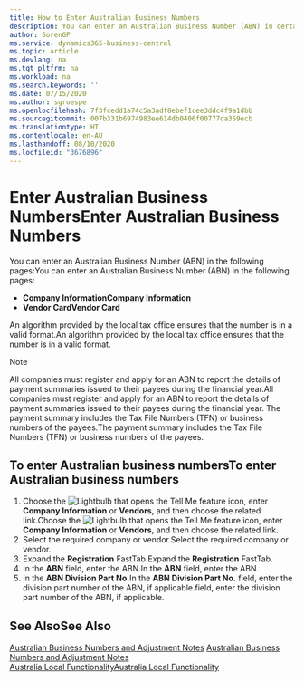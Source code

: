 ```yaml
---
title: How to Enter Australian Business Numbers
description: You can enter an Australian Business Number (ABN) in certain pages.
author: SorenGP
ms.service: dynamics365-business-central
ms.topic: article
ms.devlang: na
ms.tgt_pltfrm: na
ms.workload: na
ms.search.keywords: ''
ms.date: 07/15/2020
ms.author: sgroespe
ms.openlocfilehash: 7f3fcedd1a74c5a3adf8ebef1cee3ddc4f9a1dbb
ms.sourcegitcommit: 007b331b6974983ee614db0406f00777da359ecb
ms.translationtype: HT
ms.contentlocale: en-AU
ms.lasthandoff: 08/10/2020
ms.locfileid: "3676896"
---
```

# <a name="enter-australian-business-numbers"></a><span data-ttu-id="f3989-103">Enter Australian Business Numbers</span><span class="sxs-lookup"><span data-stu-id="f3989-103">Enter Australian Business Numbers</span></span>

<span data-ttu-id="f3989-104">You can enter an Australian Business Number (ABN) in the following pages:</span><span class="sxs-lookup"><span data-stu-id="f3989-104">You can enter an Australian Business Number (ABN) in the following pages:</span></span>  

- <span data-ttu-id="f3989-105">**Company Information**</span><span class="sxs-lookup"><span data-stu-id="f3989-105">**Company Information**</span></span>  
- <span data-ttu-id="f3989-106">**Vendor Card**</span><span class="sxs-lookup"><span data-stu-id="f3989-106">**Vendor Card**</span></span>  

<span data-ttu-id="f3989-107">An algorithm provided by the local tax office ensures that the number is in a valid format.</span><span class="sxs-lookup"><span data-stu-id="f3989-107">An algorithm provided by the local tax office ensures that the number is in a valid format.</span></span>  

> [!NOTE]
> <span data-ttu-id="f3989-108">All companies must register and apply for an ABN to report the details of payment summaries issued to their payees during the financial year.</span><span class="sxs-lookup"><span data-stu-id="f3989-108">All companies must register and apply for an ABN to report the details of payment summaries issued to their payees during the financial year.</span></span> <span data-ttu-id="f3989-109">The payment summary includes the Tax File Numbers (TFN) or business numbers of the payees.</span><span class="sxs-lookup"><span data-stu-id="f3989-109">The payment summary includes the Tax File Numbers (TFN) or business numbers of the payees.</span></span>

## <a name="to-enter-australian-business-numbers"></a><span data-ttu-id="f3989-110">To enter Australian business numbers</span><span class="sxs-lookup"><span data-stu-id="f3989-110">To enter Australian business numbers</span></span>  

1. <span data-ttu-id="f3989-111">Choose the ![Lightbulb that opens the Tell Me feature](../../media/ui-search/search_small.png "Tell me what you want to do") icon, enter **Company Information** or **Vendors**, and then choose the related link.</span><span class="sxs-lookup"><span data-stu-id="f3989-111">Choose the ![Lightbulb that opens the Tell Me feature](../../media/ui-search/search_small.png "Tell me what you want to do") icon, enter **Company Information** or **Vendors**, and then choose the related link.</span></span>  
2. <span data-ttu-id="f3989-112">Select the required company or vendor.</span><span class="sxs-lookup"><span data-stu-id="f3989-112">Select the required company or vendor.</span></span>  
3. <span data-ttu-id="f3989-113">Expand the **Registration** FastTab.</span><span class="sxs-lookup"><span data-stu-id="f3989-113">Expand the **Registration** FastTab.</span></span>  
4. <span data-ttu-id="f3989-114">In the **ABN** field, enter the ABN.</span><span class="sxs-lookup"><span data-stu-id="f3989-114">In the **ABN** field, enter the ABN.</span></span>  
5. <span data-ttu-id="f3989-115">In the **ABN Division Part No.**</span><span class="sxs-lookup"><span data-stu-id="f3989-115">In the **ABN Division Part No.**</span></span> <span data-ttu-id="f3989-116">field, enter the division part number of the ABN, if applicable.</span><span class="sxs-lookup"><span data-stu-id="f3989-116">field, enter the division part number of the ABN, if applicable.</span></span>  

## <a name="see-also"></a><span data-ttu-id="f3989-117">See Also</span><span class="sxs-lookup"><span data-stu-id="f3989-117">See Also</span></span>

<span data-ttu-id="f3989-118">[Australian Business Numbers and Adjustment Notes](australian-business-numbers-and-adjustment-notes.md) </span><span class="sxs-lookup"><span data-stu-id="f3989-118">[Australian Business Numbers and Adjustment Notes](australian-business-numbers-and-adjustment-notes.md) </span></span>  
[<span data-ttu-id="f3989-119">Australia Local Functionality</span><span class="sxs-lookup"><span data-stu-id="f3989-119">Australia Local Functionality</span></span>](australia-local-functionality.md)  
